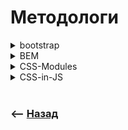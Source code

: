 # Методологи

<details>
<summary> bootstrap</summary>

![illustration](https://raw.githubusercontent.com/webster6667/documentation/master/documentation-data/illustrations/dd-up.svg)

пачка нарезаных классов, из которых можно собрать сетку и общий стиль, запачкав весь html классами

![illustration](https://raw.githubusercontent.com/webster6667/documentation/master/documentation-data/illustrations/dd-down.svg)

</details>

<details>
<summary> BEM</summary>

![illustration](https://raw.githubusercontent.com/webster6667/documentation/master/documentation-data/illustrations/dd-up.svg)

Методология яндекса, позволяющая делить стили по их предназначению  

🎯 Блок   
&emsp;&emsp; 👆 Родитель/Контейнер  
  
🎯 Элемент      
&emsp;&emsp; 👆 Сущность блока    
  
🎯 Модификатор      
&emsp;&emsp; 👆 Класс влияющий на окраску элемента или блока    
  
Название каждого класса склеивается вместе, образуя уникальное имя, которое почти исключет конфликты   

![illustration](https://raw.githubusercontent.com/webster6667/documentation/master/documentation-data/illustrations/dd-down.svg)

</details>

<details>
<summary> CSS-Modules</summary>

![illustration](https://raw.githubusercontent.com/webster6667/documentation/master/documentation-data/illustrations/dd-up.svg)

Полностью исключает конфликты, в микрофронтендах, где очень много сущностей, которые всетаки могут пересечся названиями

![illustration](https://raw.githubusercontent.com/webster6667/documentation/master/documentation-data/illustrations/dd-down.svg)

</details>

<details>
<summary> CSS-in-JS</summary>

![illustration](https://raw.githubusercontent.com/webster6667/documentation/master/documentation-data/illustrations/dd-up.svg)

Генерация `css` кода `js`-ом в рантайме  

![illustration](https://raw.githubusercontent.com/webster6667/documentation/master/documentation-data/illustrations/dd-down.svg)

</details>

<br>

### ⟵ **<a href="../../readme.md">Назад</a>**